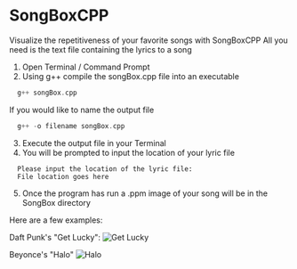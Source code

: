 # SongBoxCPP

Visualize the repetitiveness of your favorite songs with SongBoxCPP
All you need is the text file containing the lyrics to a song

1. Open Terminal / Command Prompt
2. Using g++ compile the songBox.cpp file into an executable
```C++
  g++ songBox.cpp
```
If you would like to name the output file
```C++
  g++ -o filename songBox.cpp
```
3. Execute the output file in your Terminal
4. You will be prompted to input the location of your lyric file
```
  Please input the location of the lyric file:
  File location goes here
```
5. Once the program has run a .ppm image of your song will be in the SongBox directory

Here are a few examples:

Daft Punk's "Get Lucky":
![Get Lucky](https://octodex.github.com/images/yaktocat.png)


Beyonce's "Halo"
![Halo](https://octodex.github.com/images/yaktocat.png)
